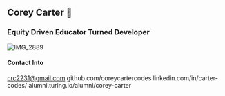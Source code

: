 ## Corey Carter 👋 
### Equity Driven Educator Turned Developer

![IMG_2889](https://user-images.githubusercontent.com/59756152/103046928-2626be80-4547-11eb-915c-6d6e792240a1.jpg)

#### Contact Into

crc2231@gmail.com
github.com/coreycartercodes
linkedin.com/in/carter-codes/
alumni.turing.io/alumni/corey-carter
